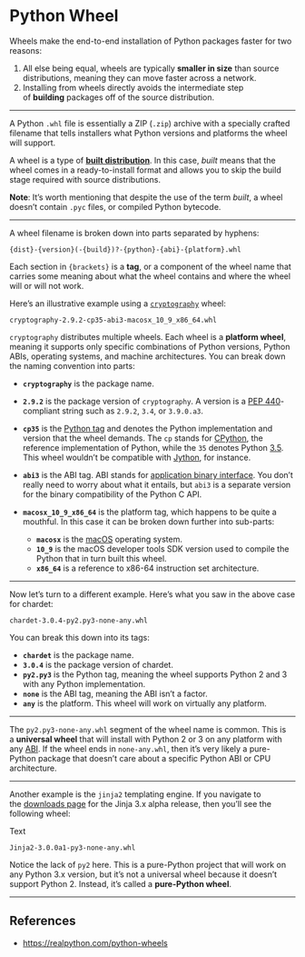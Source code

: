 # Python Wheel

Wheels make the end-to-end installation of Python packages faster for two reasons:

1. All else being equal, wheels are typically **smaller in size** than source distributions, meaning they can move faster across a network.
2. Installing from wheels directly avoids the intermediate step of **building** packages off of the source distribution.

---

A Python `.whl` file is essentially a ZIP (`.zip`) archive with a specially crafted filename that tells installers what Python versions and platforms the wheel will support.

A wheel is a type of [**built distribution**](https://packaging.python.org/glossary/#term-built-distribution). In this case, _built_ means that the wheel comes in a ready-to-install format and allows you to skip the build stage required with source distributions.

**Note**: It’s worth mentioning that despite the use of the term _built_, a wheel doesn’t contain `.pyc` files, or compiled Python bytecode.

---

A wheel filename is broken down into parts separated by hyphens:

```
{dist}-{version}(-{build})?-{python}-{abi}-{platform}.whl
```

Each section in `{brackets}` is a **tag**, or a component of the wheel name that carries some meaning about what the wheel contains and where the wheel will or will not work.

Here’s an illustrative example using a [`cryptography`](https://github.com/pyca/cryptography) wheel:


```
cryptography-2.9.2-cp35-abi3-macosx_10_9_x86_64.whl
```

`cryptography` distributes multiple wheels. Each wheel is a **platform wheel**, meaning it supports only specific combinations of Python versions, Python ABIs, operating systems, and machine architectures. You can break down the naming convention into parts:

- **`cryptography`** is the package name.
    
- **`2.9.2`** is the package version of `cryptography`. A version is a [PEP 440](https://www.python.org/dev/peps/pep-0440/)-compliant string such as `2.9.2`, `3.4`, or `3.9.0.a3`.
    
- **`cp35`** is the [Python tag](https://www.python.org/dev/peps/pep-0425/#python-tag) and denotes the Python implementation and version that the wheel demands. The `cp` stands for [CPython](https://realpython.com/cpython-source-code-guide/), the reference implementation of Python, while the `35` denotes Python [3.5](https://docs.python.org/3/whatsnew/3.5.html). This wheel wouldn’t be compatible with [Jython](https://www.jython.org/), for instance.
    
- **`abi3`** is the ABI tag. ABI stands for [application binary interface](https://docs.python.org/3/c-api/stable.html). You don’t really need to worry about what it entails, but `abi3` is a separate version for the binary compatibility of the Python C API.
    
- **`macosx_10_9_x86_64`** is the platform tag, which happens to be quite a mouthful. In this case it can be broken down further into sub-parts:
    
    - **`macosx`** is the [macOS](https://en.wikipedia.org/wiki/MacOS) operating system.
    - **`10_9`** is the macOS developer tools SDK version used to compile the Python that in turn built this wheel.
    - **`x86_64`** is a reference to x86-64 instruction set architecture.

---

Now let’s turn to a different example. Here’s what you saw in the above case for chardet:

```
chardet-3.0.4-py2.py3-none-any.whl
```

You can break this down into its tags:

- **`chardet`** is the package name.
- **`3.0.4`** is the package version of chardet.
- **`py2.py3`** is the Python tag, meaning the wheel supports Python 2 and 3 with any Python implementation.
- **`none`** is the ABI tag, meaning the ABI isn’t a factor.
- **`any`** is the platform. This wheel will work on virtually any platform.

---

The `py2.py3-none-any.whl` segment of the wheel name is common. This is a **universal wheel** that will install with Python 2 or 3 on any platform with any [ABI](https://stackoverflow.com/a/2456882/7954504). If the wheel ends in `none-any.whl`, then it’s very likely a pure-Python package that doesn’t care about a specific Python ABI or CPU architecture.

---

Another example is the `jinja2` templating engine. If you navigate to the [downloads page](https://pypi.org/project/Jinja2/3.0.0a1/#files) for the Jinja 3.x alpha release, then you’ll see the following wheel:

Text

`Jinja2-3.0.0a1-py3-none-any.whl`

Notice the lack of `py2` here. This is a pure-Python project that will work on any Python 3.x version, but it’s not a universal wheel because it doesn’t support Python 2. Instead, it’s called a **pure-Python wheel**.

---

## References

- https://realpython.com/python-wheels
